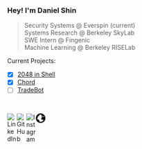 ### Hey! I'm Daniel Shin

> Security Systems @ Everspin (current)<br/>
> Systems Research @ Berkeley SkyLab <br/>
> SWE Intern @ Fingenic <br/>
> Machine Learning @ Berkeley RISELab

Current Projects:
- [X] [2048 in Shell][2048]
- [X] [Chord][go-chord]
- [ ] [TradeBot][tb]

<br/>

<!-- Contacts -->
[<img align="left" alt="LinkedIn" width="22px" src="https://cdn.jsdelivr.net/npm/simple-icons@v3/icons/linkedin.svg" />][linkedin]
[<img align="left" alt="GitHub" width="22px" src="https://cdn.jsdelivr.net/npm/simple-icons@v3/icons/github.svg" />][github]
[<img align="left" alt="Instagram" width="22px" src="https://cdn.jsdelivr.net/npm/simple-icons@v3/icons/instagram.svg" />][instagram]
[<img align="left" alt="Website" width="22px" src="https://raw.githubusercontent.com/iconic/open-iconic/master/svg/globe.svg" />][website]



<!-- Links -->
[linkedin]: https://www.linkedin.com/in/kyuds/
[instagram]: https://www.instagram.com/kyu.ds/
[github]: https://github.com/kyuds
[website]: http://kyuds.github.io/

[2048]: https://github.com/kyuds/b48
[go-chord]: https://github.com/kyuds/go-chord
[tb]: https://github.com/kyuds/tradebot
